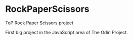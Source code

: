 # RockPaperScissors
ToP Rock Paper Scissors project

First big project in the JavaScript area of The Odin Project.
